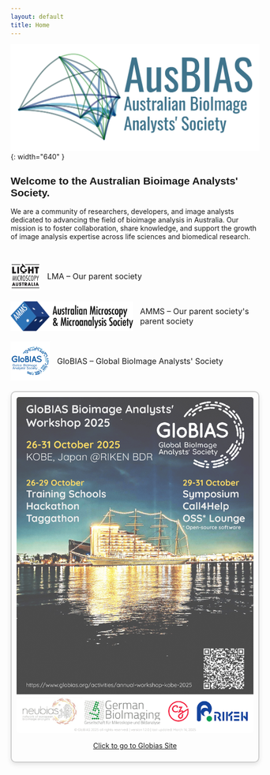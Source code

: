 ```yaml
---
layout: default
title: Home
---
```


<style>
@font-face {
  font-family: 'Oswald';
  src: url('/assets/fonts/oswald-regular.ttf') format('truetype');
}

h1, h2, h3, h4, h5, h6,
.site-title,
.site-nav,
.site-nav a {
  font-family: 'Oswald', sans-serif !important;
}

/* Two-column container */
.columns {
  display: flex;
  flex-wrap: wrap;
  justify-content: space-between;
  gap: 2em;
  margin-top: 2em;
}

/* Left column: nav and societies */
.column-left {
  flex: 1 1 55%;
  min-width: 250px;
}

/* Right column: poster */
.column-right {
  flex: 1 1 35%;
  min-width: 200px;
  text-align: center;
  border: 2px solid #ccc;
  padding: 10px;
  border-radius: 10px;
  box-shadow: 0 4px 10px rgba(0,0,0,0.1);
}
.column-right img {
  max-width: 100%;
  border-radius: 5px;
}

</style>

<link rel="shortcut icon" type="image/x-icon" href="favicon.ico?">

<!-- Logo -->
![Australian Bioimage Analysts' Society](assets/images/banner_logo_T.png){: width="640" }

<h2>Welcome to the Australian Bioimage Analysts' Society.</h2>

We are a community of researchers, developers, and image analysts dedicated to advancing the field of bioimage analysis in Australia. Our mission is to foster collaboration, share knowledge, and support the growth of image analysis expertise across life sciences and biomedical research.


<div class="columns">

  <div class="column-left" markdown="1">
    <div style="display: flex; flex-direction: column; gap: 1.5em; margin-top: 1em;">
      <a href="https://microscopy.org.au/lma/" target="_blank" title="Light Microscopy Australia" style="display: flex; align-items: center; text-decoration: none; gap: 1em;">
        <img src="/assets/images/lma_logo.jpg" alt="LMA" style="height: 60px;">
        <div style="font-size: 1rem; color: inherit;">LMA – Our parent society</div>
      </a>
      <a href="https://microscopy.org.au/" target="_blank" title="AMMS" style="display: flex; align-items: center; text-decoration: none; gap: 1em;">
        <img src="/assets/images/amms_logo.svg" alt="AMMS" style="height: 60px;">
        <div style="font-size: 1rem; color: inherit;">AMMS – Our parent society's parent society</div>
      </a>
      <a href="https://www.globias.org/" target="_blank" title="GloBIAS" style="display: flex; align-items: center; text-decoration: none; gap: 1em;">
        <img src="/assets/images/globias_logo.png" alt="GloBIAS" style="height: 80px;">
        <div style="font-size: 1rem; color: inherit;">GloBIAS – Global BioImage Analysts' Society</div>
      </a>
    </div>
  </div> 

  <div class="column-right">
    <a href="https://www.globias.org/activities/annual-workshop-kobe-2025" target="_blank">
      <img src="/assets/images/GloBIAS2025_advertising-poster_v1.2.0-1.png" alt="Globias2025 advertising poster">
    </a>
    <p><a href="https://www.globias.org/activities/annual-workshop-kobe-2025" target="_blank">Click to go to Globias Site</a></p>
  </div>

</div>

